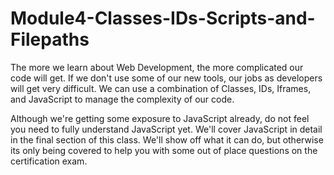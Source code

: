 # Module4-Classes-IDs-Scripts-and-Filepaths

The more we learn about Web Development, the more complicated our code will get. If we don't use some of our new tools,
our jobs as developers will get very difficult. We can use a combination of Classes, IDs, Iframes, and JavaScript to 
manage the complexity of our code.

Although we're getting some exposure to JavaScript already, do not feel you need to fully understand JavaScript yet. 
We'll cover JavaScript in detail in the final section of this class. We'll show off what it can do, but otherwise 
its only being covered to help you with some out of place questions on the certification exam.